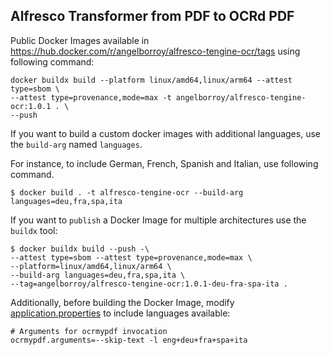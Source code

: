 ## Alfresco Transformer from PDF to OCRd PDF

Public Docker Images available in https://hub.docker.com/r/angelborroy/alfresco-tengine-ocr/tags using following command:

```
docker buildx build --platform linux/amd64,linux/arm64 --attest type=sbom \
--attest type=provenance,mode=max -t angelborroy/alfresco-tengine-ocr:1.0.1 . \
--push
```

If you want to build a custom docker images with additional languages, use the `build-arg` named `languages`.

For instance, to include German, French, Spanish and Italian, use following command.

```
$ docker build . -t alfresco-tengine-ocr --build-arg languages=deu,fra,spa,ita
```

If you want to `publish` a Docker Image for multiple architectures use the `buildx` tool:

```
$ docker buildx build --push -\
--attest type=sbom --attest type=provenance,mode=max \
--platform=linux/amd64,linux/arm64 \
--build-arg languages=deu,fra,spa,ita \
--tag=angelborroy/alfresco-tengine-ocr:1.0.1-deu-fra-spa-ita .
```

Additionally, before building the Docker Image, modify [application.properties](src/main/resources/application.properties) to include languages available:

```
# Arguments for ocrmypdf invocation
ocrmypdf.arguments=--skip-text -l eng+deu+fra+spa+ita
```